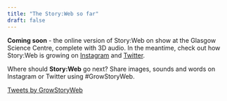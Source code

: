 ```yaml
---
title: "The Story:Web so far"
draft: false
---
```


**Coming soon** - the online version of Story:Web on show at the Glasgow Science Centre, complete with 3D audio. In the meantime, check out how Story:Web is growing on [Instagram](https://www.instagram.com/growstoryweb/) and [Twitter](https://twitter.com/GrowStoryWeb).

Where should **Story:Web** go next? Share images, sounds and words on Instagram or Twitter using #GrowStoryWeb.

<a class="twitter-timeline" href="https://twitter.com/GrowStoryWeb?ref_src=twsrc%5Etfw">Tweets by GrowStoryWeb</a> <script async src="https://platform.twitter.com/widgets.js" charset="utf-8"></script>
